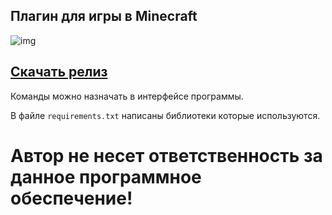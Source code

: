 ## Плагин для игры в Minecraft

![img](https://user-images.githubusercontent.com/87089735/126653506-bb1e3190-f4de-4fef-bfe2-c56a285c8dcd.png)

## [Cкачать релиз](https://github.com/yarestem/Minecraft-Game-Assistant/releases/tag/1.0)

Команды можно назначать в интерфейсе программы.

В файле  `requirements.txt` написаны библиотеки которые используются.


# Автор не несет ответственность за данное программное обеспечение!
